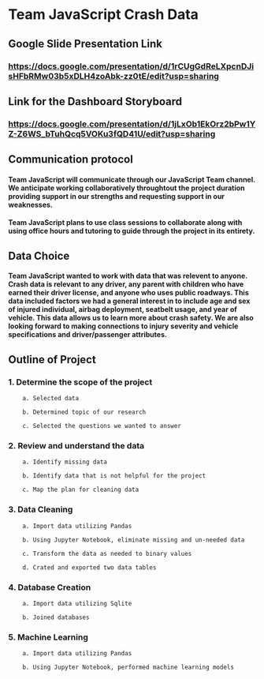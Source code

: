 # Team JavaScript Crash Data

## Google Slide Presentation Link

### https://docs.google.com/presentation/d/1rCUgGdReLXpcnDJisHFbRMw03b5xDLH4zoAbk-zz0tE/edit?usp=sharing

## Link for the Dashboard Storyboard

### https://docs.google.com/presentation/d/1jLxOb1EkOrz2bPw1YZ-Z6WS_bTuhQcq5VOKu3fQD41U/edit?usp=sharing

## Communication protocol

#### Team JavaScript will communicate through our JavaScript Team channel. We anticipate working collaboratively throughtout the project duration providing support in our strengths and requesting support in our weaknesses.

#### Team JavaScript plans to use class sessions to collaborate along with using office hours and tutoring to guide through the project in its entirety.

## Data Choice

#### Team JavaScript wanted to work with data that was relevent to anyone. Crash data is relevant to any driver, any parent with children who have earned their driver license, and anyone who uses public roadways. This data included factors we had a general interest in to include age and sex of injured individual, airbag deployment, seatbelt usage, and year of vehicle. This data allows us to learn more about crash safety. We are also looking forward to making connections to injury severity and vehicle specifications and driver/passenger attributes.

## Outline of Project

### 1. Determine the scope of the project

        a. Selected data

        b. Determined topic of our research

        c. Selected the questions we wanted to answer

### 2. Review and understand the data

        a. Identify missing data

        b. Identify data that is not helpful for the project

        c. Map the plan for cleaning data

### 3. Data Cleaning

        a. Import data utilizing Pandas

        b. Using Jupyter Notebook, eliminate missing and un-needed data

        c. Transform the data as needed to binary values
        
        d. Crated and exported two data tables
        
### 4. Database Creation

        a. Import data utilizing Sqlite

        b. Joined databases       

### 5. Machine Learning

        a. Import data utilizing Pandas

        b. Using Jupyter Notebook, performed machine learning models


        
